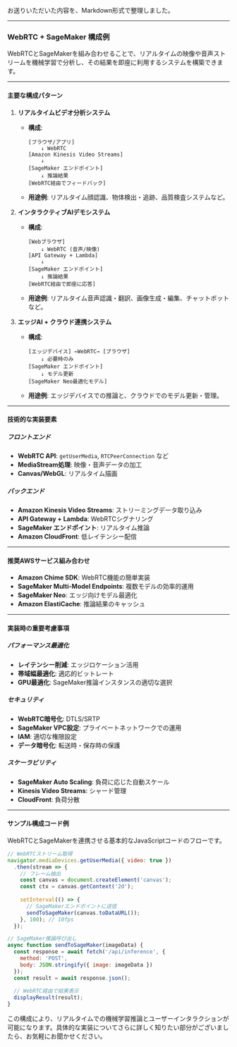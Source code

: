 お送りいただいた内容を、Markdown形式で整理しました。

-----

### WebRTC + SageMaker 構成例

WebRTCとSageMakerを組み合わせることで、リアルタイムの映像や音声ストリームを機械学習で分析し、その結果を即座に利用するシステムを構築できます。

-----

#### 主要な構成パターン

1.  **リアルタイムビデオ分析システム**

      * **構成**:
        ```text
        [ブラウザ/アプリ] 
            ↓ WebRTC
        [Amazon Kinesis Video Streams]
            ↓
        [SageMaker エンドポイント]
            ↓ 推論結果
        [WebRTC経由でフィードバック]
        ```
      * **用途例**: リアルタイム顔認識、物体検出・追跡、品質検査システムなど。

2.  **インタラクティブAIデモシステム**

      * **構成**:
        ```text
        [Webブラウザ]
            ↓ WebRTC (音声/映像)
        [API Gateway + Lambda]
            ↓
        [SageMaker エンドポイント]
            ↓ 推論結果
        [WebRTC経由で即座に応答]
        ```
      * **用途例**: リアルタイム音声認識・翻訳、画像生成・編集、チャットボットなど。

3.  **エッジAI + クラウド連携システム**

      * **構成**:
        ```text
        [エッジデバイス] ←WebRTC→ [ブラウザ]
            ↓ 必要時のみ
        [SageMaker エンドポイント]
            ↓ モデル更新
        [SageMaker Neo最適化モデル]
        ```
      * **用途例**: エッジデバイスでの推論と、クラウドでのモデル更新・管理。

-----

#### 技術的な実装要素

##### フロントエンド

  * **WebRTC API**: `getUserMedia`, `RTCPeerConnection` など
  * **MediaStream処理**: 映像・音声データの加工
  * **Canvas/WebGL**: リアルタイム描画

##### バックエンド

  * **Amazon Kinesis Video Streams**: ストリーミングデータ取り込み
  * **API Gateway + Lambda**: WebRTCシグナリング
  * **SageMaker エンドポイント**: リアルタイム推論
  * **Amazon CloudFront**: 低レイテンシー配信

-----

#### 推奨AWSサービス組み合わせ

  * **Amazon Chime SDK**: WebRTC機能の簡単実装
  * **SageMaker Multi-Model Endpoints**: 複数モデルの効率的運用
  * **SageMaker Neo**: エッジ向けモデル最適化
  * **Amazon ElastiCache**: 推論結果のキャッシュ

-----

#### 実装時の重要考慮事項

##### パフォーマンス最適化

  * **レイテンシー削減**: エッジロケーション活用
  * **帯域幅最適化**: 適応的ビットレート
  * **GPU最適化**: SageMaker推論インスタンスの適切な選択

##### セキュリティ

  * **WebRTC暗号化**: DTLS/SRTP
  * **SageMaker VPC設定**: プライベートネットワークでの運用
  * **IAM**: 適切な権限設定
  * **データ暗号化**: 転送時・保存時の保護

##### スケーラビリティ

  * **SageMaker Auto Scaling**: 負荷に応じた自動スケール
  * **Kinesis Video Streams**: シャード管理
  * **CloudFront**: 負荷分散

-----

#### サンプル構成コード例

WebRTCとSageMakerを連携させる基本的なJavaScriptコードのフローです。

```javascript
// WebRTCストリーム取得
navigator.mediaDevices.getUserMedia({ video: true })
  .then(stream => {
    // フレーム抽出
    const canvas = document.createElement('canvas');
    const ctx = canvas.getContext('2d');
    
    setInterval(() => {
      // SageMakerエンドポイントに送信
      sendToSageMaker(canvas.toDataURL());
    }, 100); // 10fps
  });

// SageMaker推論呼び出し
async function sendToSageMaker(imageData) {
  const response = await fetch('/api/inference', {
    method: 'POST',
    body: JSON.stringify({ image: imageData })
  });
  const result = await response.json();
  
  // WebRTC経由で結果表示
  displayResult(result);
}
```

この構成により、リアルタイムでの機械学習推論とユーザーインタラクションが可能になります。具体的な実装についてさらに詳しく知りたい部分がございましたら、お気軽にお聞かせください。